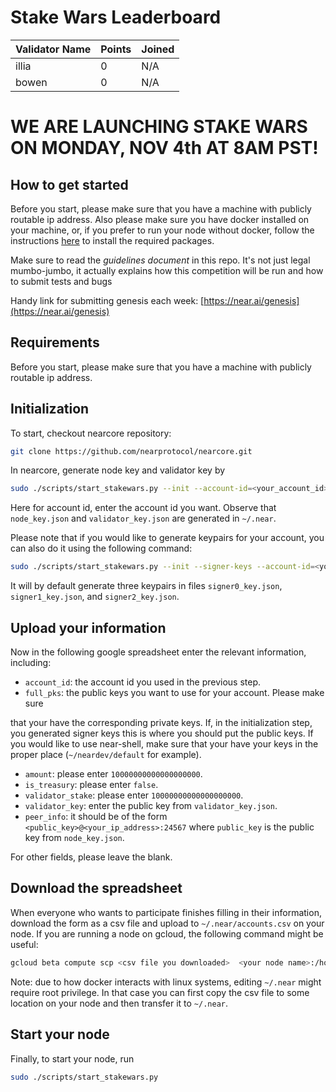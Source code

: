 # Stake Wars Leaderboard

| Validator Name        | Points   | Joined |
| --------------------- | -------- | ------ |
| illia                 | 0        |  N/A   |
| bowen                 | 0        |  N/A   |

# **WE ARE LAUNCHING STAKE WARS ON MONDAY, NOV 4th AT 8AM PST!**

## How to get started

Before you start, please make sure that you have a machine with
publicly routable ip address. Also please make sure you have docker
installed on your machine, or, if you prefer to run your node
without docker, follow the instructions [here](https://docs.nearprotocol.com/docs/local-setup/running-testnet)
to install the required packages.

Make sure to read the *guidelines document* in this repo. It's not just legal mumbo-jumbo, it actually explains how this competition will be run and how to submit tests and bugs

Handy link for submitting genesis each week: [https://near.ai/genesis](https://near.ai/genesis)

## Requirements

Before you start, please make sure that you have a machine with publicly routable ip address.

## Initialization

To start, checkout nearcore repository:

```bash
git clone https://github.com/nearprotocol/nearcore.git
```

In nearcore, generate node key and validator key by

```bash
sudo ./scripts/start_stakewars.py --init --account-id=<your_account_id>
```

Here for account id, enter the account id you want.
Observe that `node_key.json` and `validator_key.json` are
generated in `~/.near`.

Please note that if you would like to generate keypairs for your account,
you can also do it using the following command:

```bash
sudo ./scripts/start_stakewars.py --init --signer-keys --account-id=<your_account_id>
```

It will by default generate three keypairs in files `signer0_key.json`, `signer1_key.json`, and
`signer2_key.json`.

## Upload your information

Now in the following google spreadsheet enter the relevant information, including:

* `account_id`: the account id you used in the previous step.
* `full_pks`: the public keys you want to use for your account. Please make sure

that your have the corresponding private keys. If, in the initialization step, you
 generated signer keys this is where you should put the public keys.
 If you would like to use near-shell, make sure that your have your keys
 in the proper place (`~/neardev/default` for example).

* `amount`: please enter `10000000000000000000`.
* `is_treasury`: please enter `false`.
* `validator_stake`: please enter `10000000000000000000`.
* `validator_key`: enter the public key from `validator_key.json`.
* `peer_info`: it should be of the form `<public_key>@<your_ip_address>:24567` where
`public_key` is the public key from `node_key.json`.

For other fields, please leave the blank.

## Download the spreadsheet

When everyone who wants to participate finishes filling in their information,
download the form as a csv file and upload to `~/.near/accounts.csv` on your node. 
If you are running a node on gcloud, the following command might be useful:

```bash
gcloud beta compute scp <csv file you downloaded>  <your node name>:/home/<your user name>/.near/accounts.csv
```

Note: due to how docker interacts with linux systems, editing `~/.near` might
require root privilege. In that case you can first copy the csv file to some location
on your node and then transfer it to `~/.near`.

## Start your node

Finally, to start your node, run

```bash
sudo ./scripts/start_stakewars.py
```
